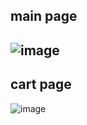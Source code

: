 main page
-------------------------------------------------------------------------------------------
![image](https://user-images.githubusercontent.com/101500330/197385423-dfabcc4e-a74b-4ffc-8d3e-7d42a66585ea.png)
-------------------------------------------------------------------------------------------
cart page
-------------------------------------------------------------------------------------------
![image](https://user-images.githubusercontent.com/101500330/197385440-965898ab-2ba2-4d7d-9416-eefbcb56f3fc.png)
